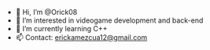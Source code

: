- 👋 Hi, I’m @Orick08
- 👀 I’m interested in videogame development and back-end
- 🌱 I’m currently learning C++
- 📫 Contact: erickamezcua12@gmail.com
<!---
Orick08/Orick08 is a ✨ special ✨ repository because its `README.md` (this file) appears on your GitHub profile.
You can click the Preview link to take a look at your changes.
--->
